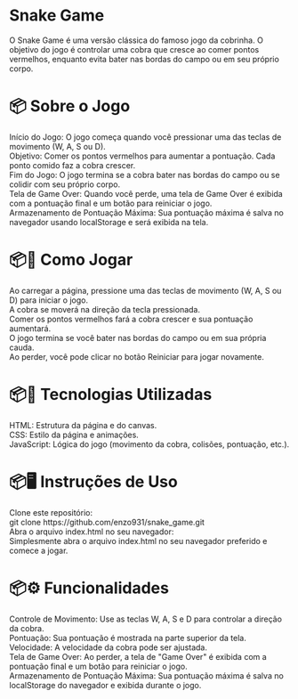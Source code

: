 <h1>Snake Game</h1>

O Snake Game é uma versão clássica do famoso jogo da cobrinha. O objetivo do jogo é controlar uma cobra que cresce ao comer pontos vermelhos, enquanto evita bater nas bordas do campo ou em seu próprio corpo.
<h1>📦 Sobre o Jogo</h1>
    Início do Jogo: O jogo começa quando você pressionar uma das teclas de movimento (W, A, S ou D).<br>
    Objetivo: Comer os pontos vermelhos para aumentar a pontuação. Cada ponto comido faz a cobra crescer.<br>
    Fim do Jogo: O jogo termina se a cobra bater nas bordas do campo ou se colidir com seu próprio corpo.<br>
    Tela de Game Over: Quando você perde, uma tela de Game Over é exibida com a pontuação final e um botão para reiniciar o jogo.<br>
    Armazenamento de Pontuação Máxima: Sua pontuação máxima é salva no navegador usando localStorage e será exibida na tela.<br>
<h1>📦🚀 Como Jogar</h1>
    Ao carregar a página, pressione uma das teclas de movimento (W, A, S ou D) para iniciar o jogo.<br>
    A cobra se moverá na direção da tecla pressionada.<br>
    Comer os pontos vermelhos fará a cobra crescer e sua pontuação aumentará.<br>
    O jogo termina se você bater nas bordas do campo ou em sua própria cauda.<br>
    Ao perder, você pode clicar no botão Reiniciar para jogar novamente.<br>
<h1>📦🔧 Tecnologias Utilizadas</h1>
    HTML: Estrutura da página e do canvas.<br>
    CSS: Estilo da página e animações.<br>
    JavaScript: Lógica do jogo (movimento da cobra, colisões, pontuação, etc.).<br>
<h1>📦🖥️ Instruções de Uso</h1>
    Clone este repositório:<br>
    git clone https://github.com/enzo931/snake_game.git<br>
    Abra o arquivo index.html no seu navegador:<br>
        Simplesmente abra o arquivo index.html no seu navegador preferido e comece a jogar.<br>
<h1>📦⚙️ Funcionalidades</h1>
    Controle de Movimento: Use as teclas W, A, S e D para controlar a direção da cobra.<br>
    Pontuação: Sua pontuação é mostrada na parte superior da tela.<br>
    Velocidade: A velocidade da cobra pode ser ajustada.<br>
    Tela de Game Over: Ao perder, a tela de "Game Over" é exibida com a pontuação final e um botão para reiniciar o jogo.<br>
    Armazenamento de Pontuação Máxima: Sua pontuação máxima é salva no localStorage do navegador e exibida durante o jogo.
